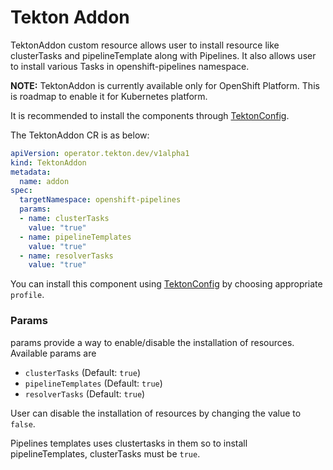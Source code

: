 <!--
---
linkTitle: "TektonAddon"
weight: 6
---
-->
# Tekton Addon

TektonAddon custom resource allows user to install resource like clusterTasks and pipelineTemplate along with Pipelines.
It also allows user to install various Tasks in openshift-pipelines namespace.

**NOTE:** TektonAddon is currently available only for OpenShift Platform. This is roadmap to enable it for Kubernetes platform.

It is recommended to install the components through [TektonConfig](./TektonConfig.md).

The TektonAddon CR is as below:
```yaml
apiVersion: operator.tekton.dev/v1alpha1
kind: TektonAddon
metadata:
  name: addon
spec:
  targetNamespace: openshift-pipelines
  params:
  - name: clusterTasks
    value: "true"
  - name: pipelineTemplates
    value: "true"
  - name: resolverTasks
    value: "true"
```
You can install this component using [TektonConfig](./TektonConfig.md) by choosing appropriate `profile`.

### Params

params provide a way to enable/disable the installation of resources.
Available params are

- `clusterTasks` (Default: `true`)
- `pipelineTemplates` (Default: `true`)
- `resolverTasks` (Default: `true`)

User can disable the installation of resources by changing the value to `false`.

Pipelines templates uses clustertasks in them so to install pipelineTemplates, clusterTasks must be `true`.
